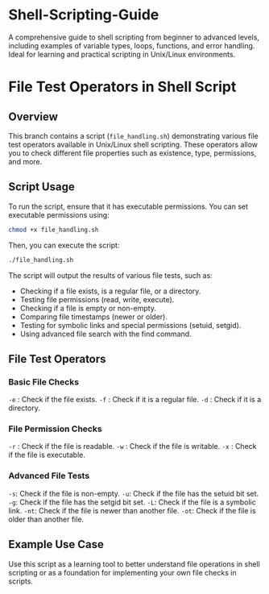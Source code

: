 # Shell-Scripting-Guide
A comprehensive guide to shell scripting from beginner to advanced levels, including examples of variable types, loops, functions, and error handling. Ideal for learning and practical scripting in Unix/Linux environments.

# File Test Operators in Shell Script

## Overview

This branch contains a script (`file_handling.sh`) demonstrating various file test operators available in Unix/Linux shell scripting. These operators allow you to check different file properties such as existence, type, permissions, and more.

## Script Usage

To run the script, ensure that it has executable permissions. You can set executable permissions using:

```bash
chmod +x file_handling.sh
```

Then, you can execute the script:

```bash
./file_handling.sh
```

The script will output the results of various file tests, such as:

-   Checking if a file exists, is a regular file, or a directory.
-   Testing file permissions (read, write, execute).
-   Checking if a file is empty or non-empty.
-   Comparing file timestamps (newer or older).
-   Testing for symbolic links and special permissions (setuid, setgid).
-   Using advanced file search with the find command.

## File Test Operators

### Basic File Checks

`-e` : Check if the file exists.
`-f` : Check if it is a regular file.
`-d` : Check if it is a directory.

### File Permission Checks

`-r` : Check if the file is readable.
`-w` : Check if the file is writable.
`-x` : Check if the file is executable.

### Advanced File Tests

`-s`: Check if the file is non-empty.
`-u`: Check if the file has the setuid bit set.
`-g`: Check if the file has the setgid bit set.
`-L`: Check if the file is a symbolic link.
`-nt`: Check if the file is newer than another file.
`-ot`: Check if the file is older than another file.

## Example Use Case

Use this script as a learning tool to better understand file operations in shell scripting or as a foundation for implementing your own file checks in scripts.
